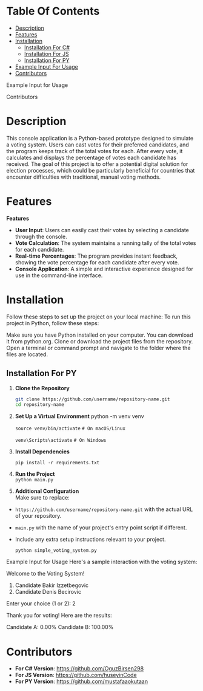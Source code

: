 # Table Of Contents
- [Description](#description)
- [Features](#features)
- [Installation](#installation)
  - [Installation For C#](#installation_for_c#)
  - [Installation For JS](#installation_for_js)
  - [Installation For PY](#installation_for_py)
- [Example Input For Usage](#example_input_for_usage)
- [Contributors](#contributors)

Example Input for Usage

Contributors

# <a name="description"></a> Description #
This console application is a Python-based prototype designed to simulate a voting system. Users can cast votes for their preferred candidates, and the program keeps track of the total votes for each. After every vote, it calculates and displays the percentage of votes each candidate has received. The goal of this project is to offer a potential digital solution for election processes, which could be particularly beneficial for countries that encounter difficulties with traditional, manual voting methods.
# <a name="features"></a> Features #
**Features**

- **User Input**: Users can easily cast their votes by selecting a candidate through the console.
- **Vote Calculation**: The system maintains a running tally of the total votes for each candidate.
- **Real-time Percentages**: The program provides instant feedback, showing the vote percentage for each candidate after every vote.
- **Console Application**: A simple and interactive experience designed for use in the command-line interface.


# <a name="installation"></a> Installation  

Follow these steps to set up the project on your local machine:
To run this project in Python, follow these steps:

Make sure you have Python installed on your computer. You can download it from python.org.
Clone or download the project files from the repository.
Open a terminal or command prompt and navigate to the folder where the files are located.

## <a name="installation_for_py"></a> Installation For PY
1. **Clone the Repository**
   ```bash
   git clone https://github.com/username/repository-name.git
   cd repository-name

 2.  **Set Up a Virtual Environment**
      python -m venv venv

      `source venv/bin/activate`    `# On macOS/Linux`
   
      `venv\Scripts\activate`        `# On Windows`
   

 3.  **Install Dependencies**
     
      `pip install -r requirements.txt`


  4.  **Run the Project**  
      `python main.py`


  5. **Additional Configuration**  
      Make sure to replace:
   - `https://github.com/username/repository-name.git` with the actual URL of your repository.
   - `main.py` with the name of your project's entry point script if different.
   - Include any extra setup instructions relevant to your project.


     `python simple_voting_system.py`










Example Input for Usage
Here's a sample interaction with the voting system:




Welcome to the Voting System!

1. Candidate Bakir Izzetbegovic
2. Candidate Denis Becirovic

Enter your choice (1 or 2): 2

Thank you for voting! Here are the results:

Candidate A: 0.00%
Candidate B: 100.00%

# <a name="contributors"></a> Contributors #
- **For C# Version**: https://github.com/OguzBirsen298
- **For JS Version**: https://github.com/huseyinCode
- **For PY Version**: https://github.com/mustafaaokutaan
